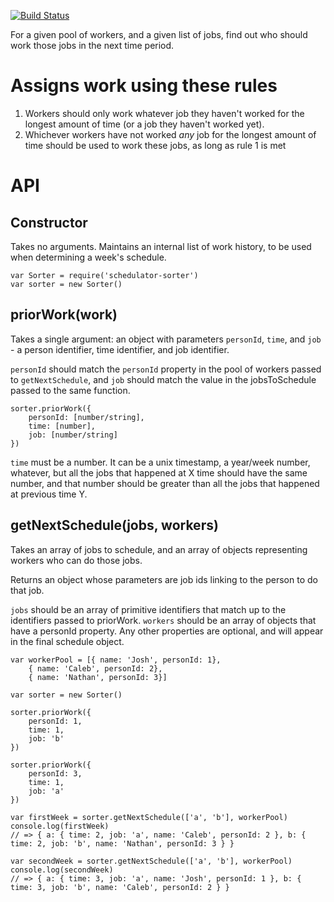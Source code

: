 [![Build Status](https://travis-ci.org/TehShrike/schedulator-sorter.svg)](https://travis-ci.org/TehShrike/schedulator-sorter)

For a given pool of workers, and a given list of jobs, find out who should work those jobs in the next time period.

Assigns work using these rules
=====

1. Workers should only work whatever job they haven't worked for the longest amount of time (or a job they haven't worked yet).
2. Whichever workers have not worked *any* job for the longest amount of time should be used to work these jobs, as long as rule 1 is met

API
=====

Constructor
-----

Takes no arguments.  Maintains an internal list of work history, to be used when determining a week's schedule.

	var Sorter = require('schedulator-sorter')
	var sorter = new Sorter()

priorWork(work)
-----

Takes a single argument: an object with parameters `personId`, `time`, and `job` - a person identifier, time identifier, and job identifier.

`personId` should match the `personId` property in the pool of workers passed to `getNextSchedule`, and `job` should match the value in the jobsToSchedule passed to the same function.

	sorter.priorWork({
		personId: [number/string],
		time: [number],
		job: [number/string]
	})

`time` must be a number.  It can be a unix timestamp, a year/week number, whatever, but all the jobs that happened at X time should have the same number, and that number should be greater than all the jobs that happened at previous time Y.

getNextSchedule(jobs, workers)
-----

Takes an array of jobs to schedule, and an array of objects representing workers who can do those jobs.

Returns an object whose parameters are job ids linking to the person to do that job.

`jobs` should be an array of primitive identifiers that match up to the identifiers passed to priorWork.  `workers` should be an array of objects that have a personId property.  Any other properties are optional, and will appear in the final schedule object.

	var workerPool = [{ name: 'Josh', personId: 1},
		{ name: 'Caleb', personId: 2},
		{ name: 'Nathan', personId: 3}]

	var sorter = new Sorter()

	sorter.priorWork({
		personId: 1,
		time: 1,
		job: 'b'
	})

	sorter.priorWork({
		personId: 3,
		time: 1,
		job: 'a'
	})

	var firstWeek = sorter.getNextSchedule(['a', 'b'], workerPool)
	console.log(firstWeek)
	// => { a: { time: 2, job: 'a', name: 'Caleb', personId: 2 }, b: { time: 2, job: 'b', name: 'Nathan', personId: 3 } }

	var secondWeek = sorter.getNextSchedule(['a', 'b'], workerPool)
	console.log(secondWeek)
	// => { a: { time: 3, job: 'a', name: 'Josh', personId: 1 }, b: { time: 3, job: 'b', name: 'Caleb', personId: 2 } }

